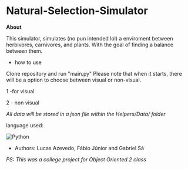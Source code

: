 # Natural-Selection-Simulator


**About**

This simulator, simulates (no pun intended lol) a enviroment between herbivores, carnivores, and plants. With the goal of finding
a balance between them.

- how to use
  
Clone repository and run "main.py"
Please note that when it starts, there will be a option to choose between visual or non-visual.

1 -for visual

2 - non visual

*All data will be stored in a json file within the Helpers/Data/ folder*

language used:

![Python](https://img.shields.io/badge/python-3670A0?style=for-the-badge&logo=python&logoColor=ffdd54)

- Authors: Lucas Azevedo, Fábio Júnior and 	Gabriel Sá

*PS: This was a college project for Object Oriented 2 class*
